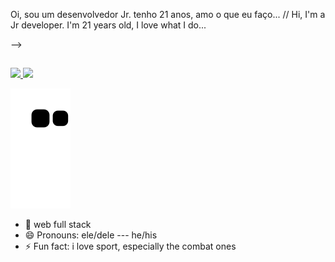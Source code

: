 Oi, sou um desenvolvedor Jr. tenho 21 anos, amo o que eu faço... // Hi, I'm a Jr developer. I'm 21 years old, I love what I do...


   -->

</div>
  
  ##
 
<div> 
  <a href="https://instagram.com/victor.bravoag" target="_blank"><img src="https://img.shields.io/badge/-Instagram-%23E4405F?style=for-the-badge&logo=instagram&logoColor=white" target="_blank">
  <a href="https://www.linkedin.com/in/victor-santos-886005180" target="_blank"><img src="https://img.shields.io/badge/-LinkedIn-%230077B5?style=for-the-badge&logo=linkedin&logoColor=white" target="_blank"></a> 
 
  ![Snake animation](https://github.com/rafaballerini/rafaballerini/blob/output/github-contribution-grid-snake.svg)


</div>






- 🌱 web full stack
- 😄 Pronouns: ele/dele --- he/his
- ⚡ Fun fact: i love sport, 
especially the combat ones
